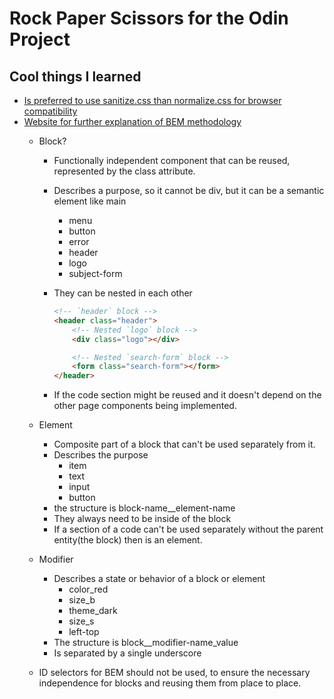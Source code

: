 # Rock Paper Scissors for the Odin Project

## Cool things I learned

- [Is preferred to use sanitize.css than normalize.css for browser compatibility](https://github.com/csstools/sanitize.css)
- [Website for further explanation of BEM methodology](https://en.bem.info/methodology/quick-start/)
  - Block?
    - Functionally independent component that can be reused, represented by the class attribute.
    - Describes a purpose, so it cannot be div, but it can be a semantic element like main
      - menu
      - button
      - error
      - header
      - logo
      - subject-form
    - They can be nested in each other
  
      ```html
      <!-- `header` block -->
      <header class="header">
          <!-- Nested `logo` block -->
          <div class="logo"></div>

          <!-- Nested `search-form` block -->
          <form class="search-form"></form>
      </header>
      ```

    - If the code section might be reused and it doesn't depend on the other page components being implemented.

  - Element
    - Composite part of a block that can't be used separately from it.
    - Describes the purpose
      - item
      - text
      - input
      - button
    - the structure is block-name__element-name
    - They always need to be inside of the block
    - If a section of a code can't be used separately without the parent entity(the block) then is an element.
  - Modifier
    - Describes a state or behavior of a block or element
      - color_red
      - size_b
      - theme_dark
      - size_s
      - left-top
    - The structure is block__modifier-name_value
    - Is separated by a single underscore
  - ID selectors for BEM should not be used, to ensure the necessary independence for blocks and reusing them from place to place.
